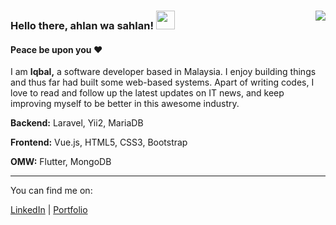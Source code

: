 ### Hello there, ahlan wa sahlan! <img src="https://raw.githubusercontent.com/miqbalhakim/miqbalhakim/master/wave.gif" width="30px"> <img align="right" src="https://visitor-badge.laobi.icu/badge?page_id=miqbalhakim.miqbalhakim">

#### Peace be upon you ❤️

I am **Iqbal,** a software developer based in Malaysia. I enjoy building things and thus far had built some web-based systems. Apart of writing codes, I love to read and follow up the latest updates on IT news, and keep improving myself to be better in this awesome industry. 


**Backend:** Laravel, Yii2, MariaDB

**Frontend:** Vue.js, HTML5, CSS3, Bootstrap

**OMW:** Flutter, MongoDB


___

You can find me on:

<a href="https://www.linkedin.com/in/miqbalhakim05">LinkedIn</a>&nbsp;|&nbsp;<a href="https://miqbalhakim.github.io">Portfolio</a>&nbsp;
